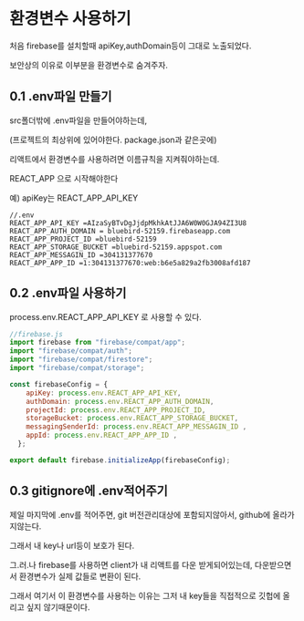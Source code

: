 # 환경변수 사용하기

처음 firebase를 설치할때 apiKey,authDomain등이 그대로 노출되었다.

보안상의 이유로 이부분을 환경변수로 숨겨주자.

## 0.1 .env파일 만들기

src폴더밖에 .env파일을 만들어야하는데,

(프로젝트의 최상위에 있어야한다. package.json과 같은곳에)

리액트에서 환경변수를 사용하려면 이름규칙을 지켜줘야하는데.

REACT_APP 으로 시작해야한다

예) apiKey는 REACT_APP_API_KEY

```env
//.env
REACT_APP_API_KEY =AIzaSyBTvDgJjdpMkhkAtJJA6W0W0GJA94ZI3U8
REACT_APP_AUTH_DOMAIN = bluebird-52159.firebaseapp.com
REACT_APP_PROJECT_ID =bluebird-52159
REACT_APP_STORAGE_BUCKET =bluebird-52159.appspot.com
REACT_APP_MESSAGIN_ID =304131377670
REACT_APP_APP_ID =1:304131377670:web:b6e5a829a2fb3008afd187

```

## 0.2 .env파일 사용하기

process.env.REACT_APP_API_KEY 로 사용할 수 있다.
```js
//firebase.js
import firebase from "firebase/compat/app";
import "firebase/compat/auth";
import "firebase/compat/firestore";
import "firebase/compat/storage";

const firebaseConfig = {
    apiKey: process.env.REACT_APP_API_KEY,
    authDomain: process.env.REACT_APP_AUTH_DOMAIN,
    projectId: process.env.REACT_APP_PROJECT_ID,
    storageBucket: process.env.REACT_APP_STORAGE_BUCKET,
    messagingSenderId: process.env.REACT_APP_MESSAGIN_ID ,
    appId: process.env.REACT_APP_APP_ID ,
  };

export default firebase.initializeApp(firebaseConfig);

```

## 0.3 gitignore에 .env적어주기

제일 마지막에 .env를 적어주면, 
git 버전관리대상에 포함되지않아서, github에 올라가지않는다.

그래서 내 key나 url등이 보호가 된다.

그.러.나 firebase를 사용하면 client가 내 리액트를 
다운 받게되어있는데, 다운받으면서 환경변수가 실제 값들로 변환이 된다. 

그래서 여기서 이 환경변수를 사용하는 이유는 그저 내 key들을
직접적으로 깃헙에 올리고 싶지 않기때문이다.

